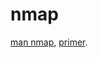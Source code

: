 # nmap

[man nmap](https://linux.die.net/man/1/nmap),
[primer](https://danielmiessler.com/p/nmap/).
